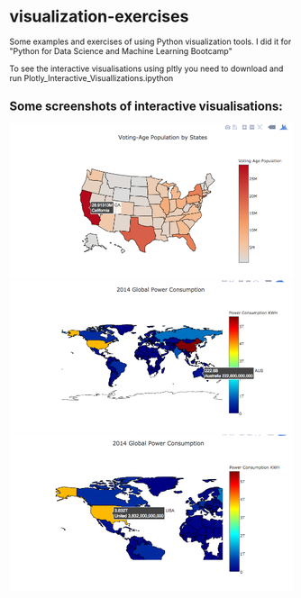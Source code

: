 # visualization-exercises

Some examples and exercises of using Python visualization tools. I did it for "Python for Data Science and Machine Learning Bootcamp"

To see the interactive visualisations using pltly you need to download and run Plotly_Interactive_Visuallizations.ipython

## Some screenshots of interactive visualisations:
![Mockup for feature A](https://github.com/Katy-katy/visualization-exercises/blob/master/Screen%20Shot%202017-07-17%20at%201.05.08%20PM.png)
![Mockup for feature A](https://github.com/Katy-katy/visualization-exercises/blob/master/Screen%20Shot%202017-07-17%20at%201.07.21%20PM.png)
![Mockup for feature A](https://github.com/Katy-katy/visualization-exercises/blob/master/Screen%20Shot%202017-07-17%20at%201.07.47%20PM.png)
